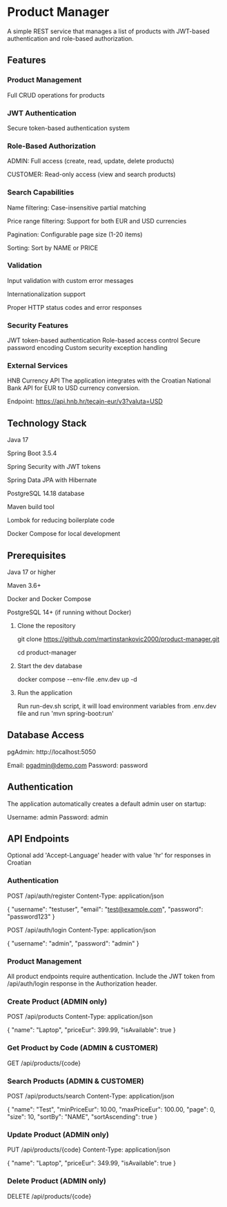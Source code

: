 # Product Manager
A simple REST service that manages a list of products with JWT-based authentication and role-based authorization.

## Features

### Product Management
Full CRUD operations for products

### JWT Authentication
Secure token-based authentication system

### Role-Based Authorization
ADMIN: Full access (create, read, update, delete products)

CUSTOMER: Read-only access (view and search products)

### Search Capabilities
Name filtering: Case-insensitive partial matching

Price range filtering: Support for both EUR and USD currencies

Pagination: Configurable page size (1-20 items)

Sorting: Sort by NAME or PRICE

### Validation
Input validation with custom error messages

Internationalization support

Proper HTTP status codes and error responses

### Security Features
JWT token-based authentication
Role-based access control
Secure password encoding
Custom security exception handling

### External Services
HNB Currency API
The application integrates with the Croatian National Bank API for EUR to USD currency conversion.

Endpoint: https://api.hnb.hr/tecajn-eur/v3?valuta=USD

## Technology Stack

Java 17

Spring Boot 3.5.4

Spring Security with JWT tokens

Spring Data JPA with Hibernate

PostgreSQL 14.18 database

Maven build tool

Lombok for reducing boilerplate code

Docker Compose for local development

## Prerequisites

Java 17 or higher

Maven 3.6+

Docker and Docker Compose

PostgreSQL 14+ (if running without Docker)

1. Clone the repository

	git clone https://github.com/martinstankovic2000/product-manager.git

	cd product-manager

2. Start the dev database

	docker compose --env-file .env.dev up -d

3. Run the application

	Run run-dev.sh script, it will load environment variables from .env.dev file and run 'mvn spring-boot:run'

## Database Access

pgAdmin: http://localhost:5050

Email: pgadmin@demo.com
Password: password

## Authentication
The application automatically creates a default admin user on startup:

Username: admin
Password: admin

## API Endpoints

Optional add 'Accept-Language' header with value 'hr' for responses in Croatian
### Authentication
POST /api/auth/register
Content-Type: application/json

{
  "username": "testuser",
  "email": "test@example.com",
  "password": "password123"
}

POST /api/auth/login
Content-Type: application/json

{
  "username": "admin",
  "password": "admin"
}

### Product Management
All product endpoints require authentication. Include the JWT token from /api/auth/login response in the Authorization header.

### Create Product (ADMIN only)

POST /api/products
Content-Type: application/json

{
  "name": "Laptop",
  "priceEur": 399.99,
  "isAvailable": true
}

### Get Product by Code (ADMIN & CUSTOMER)

GET /api/products/{code}

### Search Products (ADMIN & CUSTOMER)

POST /api/products/search
Content-Type: application/json

{
  "name": "Test",
  "minPriceEur": 10.00,
  "maxPriceEur": 100.00,
  "page": 0,
  "size": 10,
  "sortBy": "NAME",
  "sortAscending": true
}

### Update Product (ADMIN only)

PUT /api/products/{code}
Content-Type: application/json

{
  "name": "Laptop",
  "priceEur": 349.99,
  "isAvailable": true
}

### Delete Product (ADMIN only)

DELETE /api/products/{code}